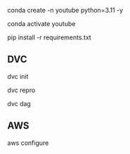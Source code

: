 conda create -n youtube python=3.11 -y

conda activate youtube

pip install -r requirements.txt


## DVC

dvc init

dvc repro

dvc dag



## AWS

aws configure
